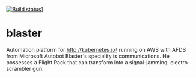 [![Build status](https://dfds.visualstudio.com/DevelopmentExcellence/_apis/build/status/Blaster-CI?branch=master)](https://dfds.visualstudio.com/DevelopmentExcellence/_build/latest?definitionId=803&branch=master)]

# blaster
Automation platform for http://kubernetes.io/ running on AWS with AFDS from Microsoft Autobot Blaster's speciality is communications. He possesses a Flight Pack that can transform into a signal-jamming, electro-scrambler gun.
